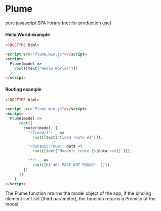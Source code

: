 # Plume
pure javascript SPA library (not for production use)

#### Hello World example

```html
<!DOCTYPE html>

<script src="Plume.min.js"></script>
<script>
  Plume(model =>
    root([text("Hello World!")])
  )
</script>
```

#### Routing example
```html
<!DOCTYPE html>

<script src="Plume.min.js"></script>
<script>
  Plume(model =>
      root([
        router(model, {
          "/fixed/1": _ =>
            root([text("fixed route #1")]),

          "/dynamic/?num": data =>
            root([text(`dynamic route [${data.num}]`)]),

          "*": _ =>
            root([h("404 PAGE NOT FOUND", 1)]),
        })
      ])
    )
</script>
```

The Plume function returns the model object of the app,
if the binding element isn't set (third parameter),
the function returns a Promise of the model.

